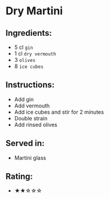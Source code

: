 # Dry Martini

## Ingredients:
- 5 cl `gin`
- 1 cl `dry vermouth`
- 3 `olives`
- 8 `ice cubes`

## Instructions:
- Add gin
- Add vermouth
- Add ice cubes and stir for 2 minutes <!-- - Add ice cubes and stir for 1 minute -->
- Double strain
- Add rinsed olives

## Served in:
- Martini glass

## Rating:
- ★★☆☆☆